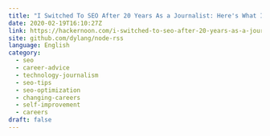 ```yaml
---
title: "I Switched To SEO After 20 Years As a Journalist: Here's What I've Learned"
date: 2020-02-19T16:10:27Z
link: https://hackernoon.com/i-switched-to-seo-after-20-years-as-a-journalist-heres-what-ive-learned-f17432ic?source=rss&utm_medium=RSS&utm_source=news.12bit.vn
site: github.com/dylang/node-rss
language: English
category:
  - seo
  - career-advice
  - technology-journalism
  - seo-tips
  - seo-optimization
  - changing-careers
  - self-improvement
  - careers
draft: false
---
```

